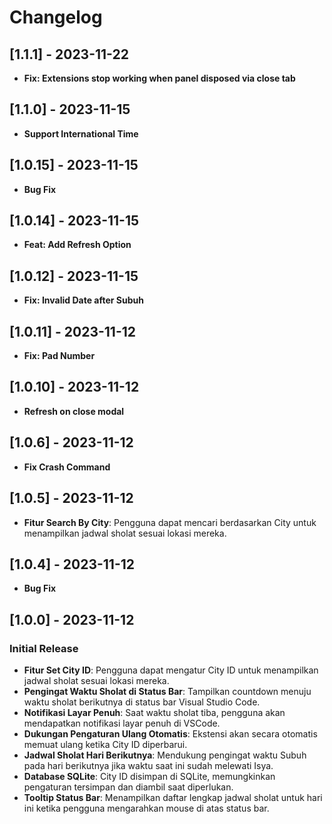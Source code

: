 # Changelog

## [1.1.1] - 2023-11-22

- **Fix: Extensions stop working when panel disposed via close tab**

## [1.1.0] - 2023-11-15

- **Support International Time**

## [1.0.15] - 2023-11-15

- **Bug Fix**

## [1.0.14] - 2023-11-15

- **Feat: Add Refresh Option**

## [1.0.12] - 2023-11-15

- **Fix: Invalid Date after Subuh**

## [1.0.11] - 2023-11-12

- **Fix: Pad Number**

## [1.0.10] - 2023-11-12

- **Refresh on close modal**

## [1.0.6] - 2023-11-12

- **Fix Crash Command**

## [1.0.5] - 2023-11-12

- **Fitur Search By City**: Pengguna dapat mencari berdasarkan City untuk menampilkan jadwal sholat sesuai lokasi mereka.

## [1.0.4] - 2023-11-12

- **Bug Fix**

## [1.0.0] - 2023-11-12

### Initial Release

- **Fitur Set City ID**: Pengguna dapat mengatur City ID untuk menampilkan jadwal sholat sesuai lokasi mereka.
- **Pengingat Waktu Sholat di Status Bar**: Tampilkan countdown menuju waktu sholat berikutnya di status bar Visual Studio Code.
- **Notifikasi Layar Penuh**: Saat waktu sholat tiba, pengguna akan mendapatkan notifikasi layar penuh di VSCode.
- **Dukungan Pengaturan Ulang Otomatis**: Ekstensi akan secara otomatis memuat ulang ketika City ID diperbarui.
- **Jadwal Sholat Hari Berikutnya**: Mendukung pengingat waktu Subuh pada hari berikutnya jika waktu saat ini sudah melewati Isya.
- **Database SQLite**: City ID disimpan di SQLite, memungkinkan pengaturan tersimpan dan diambil saat diperlukan.
- **Tooltip Status Bar**: Menampilkan daftar lengkap jadwal sholat untuk hari ini ketika pengguna mengarahkan mouse di atas status bar.
